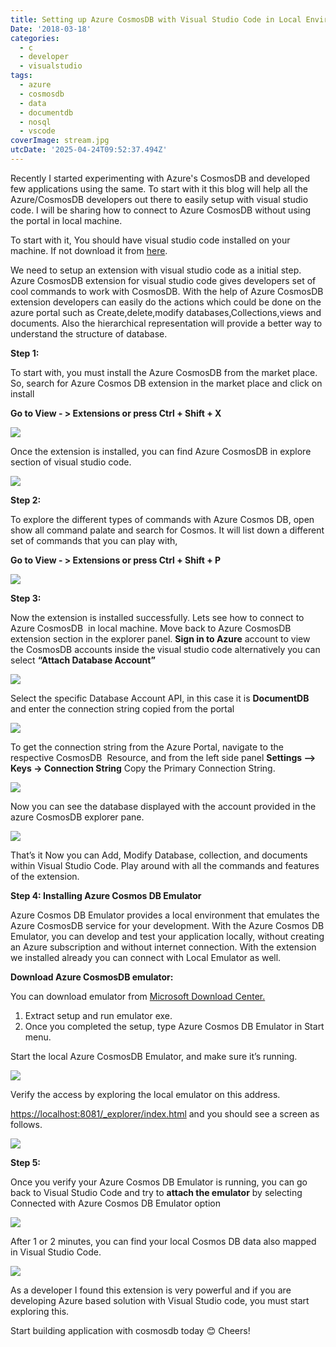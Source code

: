 ```yaml
---
title: Setting up Azure CosmosDB with Visual Studio Code in Local Environment
Date: '2018-03-18'
categories:
  - c
  - developer
  - visualstudio
tags:
  - azure
  - cosmosdb
  - data
  - documentdb
  - nosql
  - vscode
coverImage: stream.jpg
utcDate: '2025-04-24T09:52:37.494Z'
---
```


Recently I started experimenting with Azure's CosmosDB and developed few applications using the same. To start with it this blog will help all the Azure/CosmosDB developers out there to easily setup with visual studio code. I will be sharing how to connect to Azure CosmosDB without using the portal in local machine.

To start with it, You should have visual studio code installed on your machine. If not download it from [here](https://code.visualstudio.com/download).

We need to setup an extension with visual studio code as a initial step. Azure CosmosDB extension for visual studio code gives developers set of cool commands to work with CosmosDB. With the help of Azure CosmosDB extension developers can easily do the actions which could be done on the azure portal such as Create,delete,modify databases,Collections,views and documents. Also the hierarchical representation will provide a better way to understand the structure of database.

**Step 1:**

To start with, you must install the Azure CosmosDB from the market place. So, search for Azure Cosmos DB extension in the market place and click on install

**Go to View - > Extensions or press Ctrl + Shift + X**

[![](https://sajeetharan.wordpress.com/wp-content/uploads/2018/03/17d1f-2018-03-18_14-54-29.png?w=300)](https://sajeetharan.wordpress.com/wp-content/uploads/2018/03/17d1f-2018-03-18_14-54-29.png)

Once the extension is installed, you can find Azure CosmosDB in explore section of visual studio code.

[![](https://sajeetharan.wordpress.com/wp-content/uploads/2018/03/da0f0-2018-03-18_14-57-18.png?w=300)](https://sajeetharan.wordpress.com/wp-content/uploads/2018/03/da0f0-2018-03-18_14-57-18.png)

**Step 2:**

To explore the different types of commands with Azure Cosmos DB, open show all command palate and search for Cosmos. It will list down a different set of commands that you can play with,

**Go to View - > Extensions or press Ctrl + Shift + P**              

[![](https://sajeetharan.wordpress.com/wp-content/uploads/2018/03/639bc-2018-03-18_15-16-40.png?w=300)](https://sajeetharan.wordpress.com/wp-content/uploads/2018/03/639bc-2018-03-18_15-16-40.png)

**Step 3:**

Now the extension is installed successfully. Lets see how to connect to Azure CosmosDB  in local machine. Move back to Azure CosmosDB extension section in the explorer panel. **Sign in to Azure** account to view the CosmosDB accounts inside the visual studio code alternatively you can select **“Attach Database Account”**

[![](https://sajeetharan.wordpress.com/wp-content/uploads/2018/03/7d7a7-2018-03-18_15-16-40.png?w=300)](https://sajeetharan.wordpress.com/wp-content/uploads/2018/03/7d7a7-2018-03-18_15-16-40.png)

Select the specific Database Account API, in this case it is **DocumentDB** and enter the connection string copied from the portal

[![](https://sajeetharan.wordpress.com/wp-content/uploads/2018/03/fed50-2018-03-18_15-57-40.png?w=300)](https://sajeetharan.wordpress.com/wp-content/uploads/2018/03/fed50-2018-03-18_15-57-40.png)

To get the connection string from the Azure Portal, navigate to the respective CosmosDB  Resource, and from the left side panel **Settings –> Keys -> Connection String** Copy the Primary Connection String.

[![](https://sajeetharan.wordpress.com/wp-content/uploads/2018/03/a5ebb-2018-03-18_15-59-41.png?w=300)](https://sajeetharan.wordpress.com/wp-content/uploads/2018/03/a5ebb-2018-03-18_15-59-41.png)

Now you can see the database displayed with the account provided in the azure CosmosDB explorer pane.

[![](https://sajeetharan.wordpress.com/wp-content/uploads/2018/03/dc965-2018-03-18_16-03-44.png?w=300)](https://sajeetharan.wordpress.com/wp-content/uploads/2018/03/dc965-2018-03-18_16-03-44.png)

That’s it Now you can Add, Modify Database, collection, and documents within Visual Studio Code. Play around with all the commands and features of the extension.

**Step 4: Installing Azure Cosmos DB Emulator**

Azure Cosmos DB Emulator provides a local environment that emulates the Azure CosmosDB service for your development. With the Azure Cosmos DB Emulator, you can develop and test your application locally, without creating an Azure subscription and without internet connection. With the extension we installed already you can connect with Local Emulator as well.

**Download Azure CosmosDB emulator:**

You can download emulator from [Microsoft Download Center.](https://aka.ms/cosmosdb-emulator)

1. Extract setup and run emulator exe.
2. Once you completed the setup, type Azure Cosmos DB Emulator in Start menu.

Start the local Azure CosmosDB Emulator, and make sure it’s running.

[![](https://sajeetharan.wordpress.com/wp-content/uploads/2018/03/1ca7a-2018-03-18_16-17-51.png?w=193)](https://sajeetharan.wordpress.com/wp-content/uploads/2018/03/1ca7a-2018-03-18_16-17-51.png)

Verify the access by exploring the local emulator on this address.

[https://localhost:8081/\_explorer/index.html](https://localhost:8081/_explorer/index.html) and you should see a screen as follows.

[![](https://sajeetharan.wordpress.com/wp-content/uploads/2018/03/b772f-2018-03-18_16-16-56.png?w=300)](https://sajeetharan.wordpress.com/wp-content/uploads/2018/03/b772f-2018-03-18_16-16-56.png)

**Step 5:**

Once you verify your Azure Cosmos DB Emulator is running, you can go back to Visual Studio Code and try to **attach the emulator** by selecting Connected with Azure Cosmos DB Emulator option

[![](https://sajeetharan.wordpress.com/wp-content/uploads/2018/03/bc4d4-2018-03-18_16-19-48.png?w=300)](https://sajeetharan.wordpress.com/wp-content/uploads/2018/03/bc4d4-2018-03-18_16-19-48.png)

After 1 or 2 minutes, you can find your local Cosmos DB data also mapped in Visual Studio Code.

[![](https://sajeetharan.wordpress.com/wp-content/uploads/2018/03/b8116-2018-03-18_16-47-23.png?w=300)](https://sajeetharan.wordpress.com/wp-content/uploads/2018/03/b8116-2018-03-18_16-47-23.png)

As a developer I found this extension is very powerful and if you are developing Azure based solution with Visual Studio code, you must start exploring this.

Start building application with cosmosdb today 😊 Cheers!
